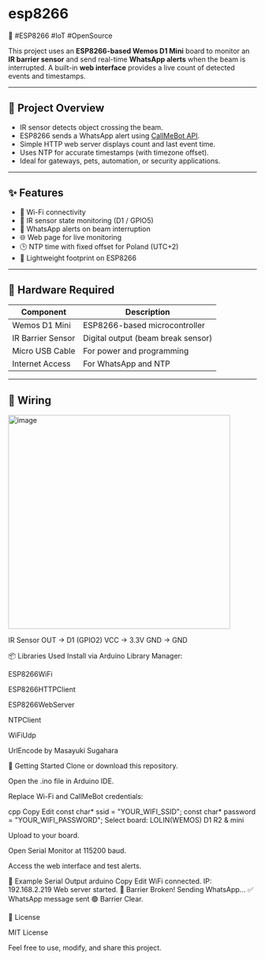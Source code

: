 # esp8266
🚀 #ESP8266 #IoT #OpenSource

This project uses an **ESP8266-based Wemos D1 Mini** board to monitor an **IR barrier sensor** and send real-time **WhatsApp alerts** when the beam is interrupted. A built-in **web interface** provides a live count of detected events and timestamps.

---

## 📸 Project Overview

- IR sensor detects object crossing the beam.
- ESP8266 sends a WhatsApp alert using [CallMeBot API](https://www.callmebot.com/).
- Simple HTTP web server displays count and last event time.
- Uses NTP for accurate timestamps (with timezone offset).
- Ideal for gateways, pets, automation, or security applications.

---

## ✨ Features

- 📶 Wi-Fi connectivity  
- 🧠 IR sensor state monitoring (D1 / GPIO5)  
- 💬 WhatsApp alerts on beam interruption  
- 🌐 Web page for live monitoring  
- 🕒 NTP time with fixed offset for Poland (UTC+2)  
- 💾 Lightweight footprint on ESP8266  

---

## 🧰 Hardware Required

| Component           | Description                        |
|--------------------|------------------------------------|
| Wemos D1 Mini       | ESP8266-based microcontroller      |
| IR Barrier Sensor   | Digital output (beam break sensor) |
| Micro USB Cable     | For power and programming          |
| Internet Access     | For WhatsApp and NTP               |

---

## 🔌 Wiring

<img width="450" height="434" alt="image" src="https://github.com/user-attachments/assets/24552aff-6916-419e-823c-3493dba82e30" />

IR Sensor OUT → D1 (GPIO2)
VCC → 3.3V
GND → GND

📦 Libraries Used
Install via Arduino Library Manager:

ESP8266WiFi

ESP8266HTTPClient

ESP8266WebServer

NTPClient

WiFiUdp

UrlEncode by Masayuki Sugahara

🚀 Getting Started
Clone or download this repository.

Open the .ino file in Arduino IDE.

Replace Wi-Fi and CallMeBot credentials:

cpp
Copy
Edit
const char* ssid = "YOUR_WIFI_SSID";
const char* password = "YOUR_WIFI_PASSWORD";
Select board: LOLIN(WEMOS) D1 R2 & mini

Upload to your board.

Open Serial Monitor at 115200 baud.

Access the web interface and test alerts.

🧪 Example Serial Output
arduino
Copy
Edit
WiFi connected. IP: 192.168.2.219
Web server started.
🔴 Barrier Broken! Sending WhatsApp...
✅ WhatsApp message sent
🟢 Barrier Clear.


📜 License

MIT License

Feel free to use, modify, and share this project.